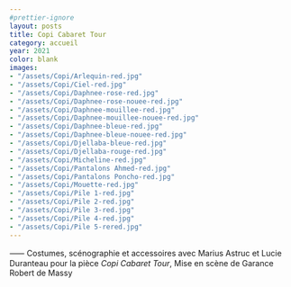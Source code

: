 ```yaml
---
#prettier-ignore
layout: posts
title: Copi Cabaret Tour
category: accueil
year: 2021
color: blank
images:
- "/assets/Copi/Arlequin-red.jpg"
- "/assets/Copi/Ciel-red.jpg"
- "/assets/Copi/Daphnee-rose-red.jpg"
- "/assets/Copi/Daphnee-rose-nouee-red.jpg"
- "/assets/Copi/Daphnee-mouillee-red.jpg"
- "/assets/Copi/Daphnee-mouillee-nouee-red.jpg"
- "/assets/Copi/Daphnee-bleue-red.jpg"
- "/assets/Copi/Daphnee-bleue-nouee-red.jpg"
- "/assets/Copi/Djellaba-bleue-red.jpg"
- "/assets/Copi/Djellaba-rouge-red.jpg"
- "/assets/Copi/Micheline-red.jpg"
- "/assets/Copi/Pantalons Ahmed-red.jpg"
- "/assets/Copi/Pantalons Poncho-red.jpg"
- "/assets/Copi/Mouette-red.jpg"
- "/assets/Copi/Pile 1-red.jpg"
- "/assets/Copi/Pile 2-red.jpg"
- "/assets/Copi/Pile 3-red.jpg"
- "/assets/Copi/Pile 4-red.jpg"
- "/assets/Copi/Pile 5-rered.jpg"
---
```


⸺ Costumes, scénographie et accessoires avec Marius Astruc et Lucie Duranteau pour la pièce _Copi Cabaret Tour_, Mise en scène de Garance Robert de Massy

[1]: https://www.instagram.com/marius_astruc/
